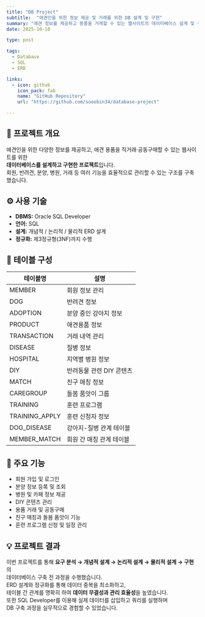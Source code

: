 ```yaml
---
title: "DB Project"
subtitle:  "애견인을 위한 정보 제공 및 거래를 위한 DB 설계 및 구현"
summary: "애견 정보를 제공하고 용품을 거래할 수 있는 웹사이트의 데이터베이스 설계 및 구현"
date: 2025-10-10

type: post

tags:
  - Database
  - SQL
  - ERD

links:
  - icon: github
    icon_pack: fab
    name: "GitHub Repository"
    url: "https://github.com/sooobin34/database-project"

---
```

                                                                                                                                                        
## 📘 프로젝트 개요
애견인을 위한 다양한 정보를 제공하고, 애견 용품을 직거래·공동구매할 수 있는 웹사이트를 위한  
**데이터베이스를 설계하고 구현한 프로젝트**입니다.  
회원, 반려견, 분양, 병원, 거래 등 여러 기능을 효율적으로 관리할 수 있는 구조를 구축했습니다.                                                                                                                                                                                                                       
## ⚙️ 사용 기술
- **DBMS:** Oracle SQL Developer  
- **언어:** SQL  
- **설계:** 개념적 / 논리적 / 물리적 ERD 설계  
- **정규화:** 제3정규형(3NF)까지 수행 
                                                                                                  
## 🧩 테이블 구성
| 테이블명 | 설명 |
|-----------|------|
| MEMBER | 회원 정보 관리 |
| DOG | 반려견 정보 |
| ADOPTION | 분양 중인 강아지 정보 |
| PRODUCT | 애견용품 정보 |
| TRANSACTION | 거래 내역 관리 |
| DISEASE | 질병 정보 |
| HOSPITAL | 지역별 병원 정보 |
| DIY | 반려동물 관련 DIY 콘텐츠 |
| MATCH | 친구 매칭 정보 |
| CAREGROUP | 돌봄 품앗이 그룹 |
| TRAINING | 훈련 프로그램 |
| TRAINING_APPLY | 훈련 신청자 정보 |
| DOG_DISEASE | 강아지-질병 관계 테이블 |
| MEMBER_MATCH | 회원 간 매칭 관계 테이블 |
                                                                                                                                                        
## 🧠 주요 기능
- 회원 가입 및 로그인  
- 분양 정보 등록 및 조회  
- 병원 및 카페 정보 제공  
- DIY 콘텐츠 관리  
- 용품 거래 및 공동구매  
- 친구 매칭과 돌봄 품앗이 기능  
- 훈련 프로그램 신청 및 일정 관리  
                                                                                                                                                        
## 💡 프로젝트 결과
이번 프로젝트를 통해 **요구 분석 → 개념적 설계 → 논리적 설계 → 물리적 설계 → 구현**의  
데이터베이스 구축 전 과정을 수행했습니다.  
ERD 설계와 정규화를 통해 데이터 중복을 최소화하고,  
테이블 간 관계를 명확히 하여 **데이터 무결성과 관리 효율성**을 높였습니다.  
또한 SQL Developer를 이용해 실제 데이터를 삽입하고 쿼리를 실행하며  
DB 구축 과정을 실무적으로 경험할 수 있었습니다.
